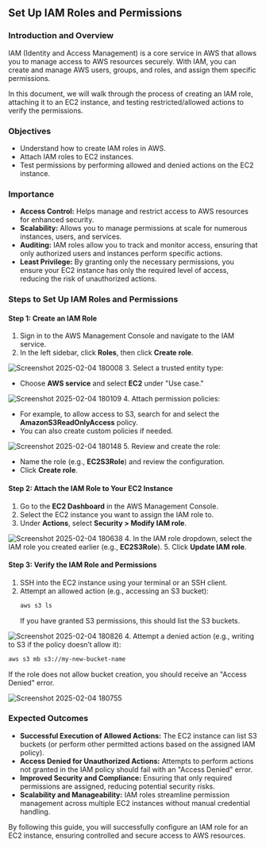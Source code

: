 ## Set Up IAM Roles and Permissions

### Introduction and Overview
IAM (Identity and Access Management) is a core service in AWS that allows you to manage access to AWS resources securely. With IAM, you can create and manage AWS users, groups, and roles, and assign them specific permissions. 

In this document, we will walk through the process of creating an IAM role, attaching it to an EC2 instance, and testing restricted/allowed actions to verify the permissions.

### Objectives
- Understand how to create IAM roles in AWS.
- Attach IAM roles to EC2 instances.
- Test permissions by performing allowed and denied actions on the EC2 instance.

### Importance
- **Access Control:** Helps manage and restrict access to AWS resources for enhanced security.
- **Scalability:** Allows you to manage permissions at scale for numerous instances, users, and services.
- **Auditing:** IAM roles allow you to track and monitor access, ensuring that only authorized users and instances perform specific actions.
- **Least Privilege:** By granting only the necessary permissions, you ensure your EC2 instance has only the required level of access, reducing the risk of unauthorized actions.

### Steps to Set Up IAM Roles and Permissions

#### Step 1: Create an IAM Role
1. Sign in to the AWS Management Console and navigate to the IAM service.
2. In the left sidebar, click **Roles**, then click **Create role**.

![Screenshot 2025-02-04 180008](https://github.com/user-attachments/assets/3c51f0cf-3895-4d03-858d-f87547bed441)
3. Select a trusted entity type:
   - Choose **AWS service** and select **EC2** under "Use case."

![Screenshot 2025-02-04 180109](https://github.com/user-attachments/assets/a8b32616-4f84-4e3e-9e20-c8e46256c9bd)
4. Attach permission policies:
   - For example, to allow access to S3, search for and select the **AmazonS3ReadOnlyAccess** policy.
   - You can also create custom policies if needed.

![Screenshot 2025-02-04 180148](https://github.com/user-attachments/assets/3ef70200-151d-480d-bc4c-bb6d1cfe57b4)
5. Review and create the role:
   - Name the role (e.g., **EC2S3Role**) and review the configuration.
   - Click **Create role**.

#### Step 2: Attach the IAM Role to Your EC2 Instance
1. Go to the **EC2 Dashboard** in the AWS Management Console.
2. Select the EC2 instance you want to assign the IAM role to.
3. Under **Actions**, select **Security > Modify IAM role**.

![Screenshot 2025-02-04 180638](https://github.com/user-attachments/assets/57af518f-8212-42b8-8b48-ebcb595b8645)
4. In the IAM role dropdown, select the IAM role you created earlier (e.g., **EC2S3Role**).
5. Click **Update IAM role**.

#### Step 3: Verify the IAM Role and Permissions
1. SSH into the EC2 instance using your terminal or an SSH client.
2. Attempt an allowed action (e.g., accessing an S3 bucket):
   ```sh
   aws s3 ls
   ```
   If you have granted S3 permissions, this should list the S3 buckets.

![Screenshot 2025-02-04 180826](https://github.com/user-attachments/assets/fe389844-0184-4630-81d6-2c2f7b570107)
4. Attempt a denied action (e.g., writing to S3 if the policy doesn’t allow it):
   ```sh
   aws s3 mb s3://my-new-bucket-name
   ```
   If the role does not allow bucket creation, you should receive an "Access Denied" error.

![Screenshot 2025-02-04 180755](https://github.com/user-attachments/assets/c0b3e902-6c96-4c0b-8eaa-d325ae17d11e)
### Expected Outcomes
- **Successful Execution of Allowed Actions:** The EC2 instance can list S3 buckets (or perform other permitted actions based on the assigned IAM policy).
- **Access Denied for Unauthorized Actions:** Attempts to perform actions not granted in the IAM policy should fail with an "Access Denied" error.
- **Improved Security and Compliance:** Ensuring that only required permissions are assigned, reducing potential security risks.
- **Scalability and Manageability:** IAM roles streamline permission management across multiple EC2 instances without manual credential handling.

By following this guide, you will successfully configure an IAM role for an EC2 instance, ensuring controlled and secure access to AWS resources.
